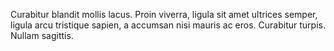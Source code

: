 Curabitur blandit mollis lacus. Proin viverra, ligula sit amet ultrices semper, ligula arcu tristique sapien, a accumsan nisi mauris ac eros. Curabitur turpis. Nullam sagittis.
